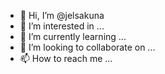 - 👋 Hi, I’m @jelsakuna
- 👀 I’m interested in ...
- 🌱 I’m currently learning ...
- 💞️ I’m looking to collaborate on ...
- 📫 How to reach me ...

<!---
jelsakuna/jelsakuna is a ✨ special ✨ repository because its `README.md` (this file) appears on your GitHub profile.
You can click the Preview link to take a look at your changes.
--->
